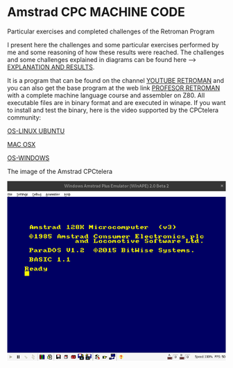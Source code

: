 # Amstrad CPC MACHINE CODE
Particular exercises and completed challenges of the Retroman Program


I present here the challenges and some particular exercises performed by me and some reasoning of how these results were reached. The challenges and some challenges explained in diagrams can be found here --> [EXPLANATION AND RESULTS](https://github.com/aggranadoss/amstradcpc-machine-code/tree/master/amstrad_cpc_exercises_resolved).

It is a program that can be found on the channel [YOUTUBE RETROMAN](https://www.youtube.com/@ProfesorRetroman/about) and you can also get the base 
program at the web link [PROFESOR RETROMAN](https://profesorretroman.com/) with a complete machine language course and assembler on Z80. All executable files are in binary format and are executed in winape. If you want to install and test the binary, here is the video supported by the CPCtelera community:

[OS-LINUX UBUNTU](https://www.youtube.com/watch?v=aItoD7OfdkM)

[MAC OSX](https://www.youtube.com/watch?v=4a_dh0WXWic)

[OS-WINDOWS](https://www.youtube.com/watch?v=YIrbPEinYp0&list=RDCMUCSdIAKvPxlB3VlFDCBvI46A&index=3)

The image of the Amstrad CPCtelera

![](images/amstradcpc.png)
